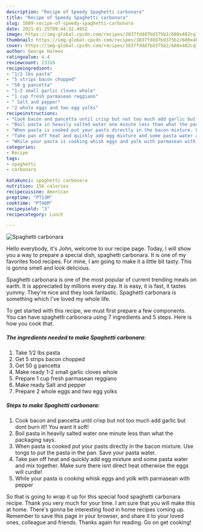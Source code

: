 ```yaml
---
description: "Recipe of Speedy Spaghetti carbonara"
title: "Recipe of Speedy Spaghetti carbonara"
slug: 1609-recipe-of-speedy-spaghetti-carbonara
date: 2021-01-25T09:44:52.495Z
image: https://img-global.cpcdn.com/recipes/3837fddd7bd375b2/680x482cq70/spaghetti-carbonara-recipe-main-photo.jpg
thumbnail: https://img-global.cpcdn.com/recipes/3837fddd7bd375b2/680x482cq70/spaghetti-carbonara-recipe-main-photo.jpg
cover: https://img-global.cpcdn.com/recipes/3837fddd7bd375b2/680x482cq70/spaghetti-carbonara-recipe-main-photo.jpg
author: George Harmon
ratingvalue: 4.4
reviewcount: 23316
recipeingredient:
- "1/2 lbs pasta"
- "5 strips bacon chopped"
- "50 g pancetta"
- "1-2 small garlic cloves whole"
- "1 cup fresh parmasean reggiano"
- " Salt and pepper"
- "2 whole eggs and two egg yolks"
recipeinstructions:
- "Cook bacon and pancetta until crisp but not too much add garlic but dont burn it!! You want it soft!"
- "Boil pasta in heavily salted water one minute less than what the packaging says."
- "When pasta is cooked put your pasts directly in the bacon mixture. Use tongs to put the pasta in the pan. Save your pasta water."
- "Take pan off heat and quickly add egg mixture and some pasta water and mix together. Make sure there isnt direct heat otherwise the eggs will curdle!"
- "While your pasta is cooking whisk eggs and yolk with parmasean with pepper"
categories:
- Recipe
tags:
- spaghetti
- carbonara

katakunci: spaghetti carbonara 
nutrition: 156 calories
recipecuisine: American
preptime: "PT13M"
cooktime: "PT46M"
recipeyield: "3"
recipecategory: Lunch

---
```



![Spaghetti carbonara](https://img-global.cpcdn.com/recipes/3837fddd7bd375b2/680x482cq70/spaghetti-carbonara-recipe-main-photo.jpg)

Hello everybody, it's John, welcome to our recipe page. Today, I will show you a way to prepare a special dish, spaghetti carbonara. It is one of my favorites food recipes. For mine, I am going to make it a little bit tasty. This is gonna smell and look delicious.



Spaghetti carbonara is one of the most popular of current trending meals on earth. It is appreciated by millions every day. It is easy, it is fast, it tastes yummy. They're nice and they look fantastic. Spaghetti carbonara is something which I've loved my whole life.


To get started with this recipe, we must first prepare a few components. You can have spaghetti carbonara using 7 ingredients and 5 steps. Here is how you cook that.

<!--inarticleads1-->

##### The ingredients needed to make Spaghetti carbonara:

1. Take 1/2 lbs pasta
1. Get 5 strips bacon chopped
1. Get 50 g pancetta
1. Make ready 1-2 small garlic cloves whole
1. Prepare 1 cup fresh parmasean reggiano
1. Make ready  Salt and pepper
1. Prepare 2 whole eggs and two egg yolks




<!--inarticleads2-->

##### Steps to make Spaghetti carbonara:

1. Cook bacon and pancetta until crisp but not too much add garlic but dont burn it!! You want it soft!
1. Boil pasta in heavily salted water one minute less than what the packaging says.
1. When pasta is cooked put your pasts directly in the bacon mixture. Use tongs to put the pasta in the pan. Save your pasta water.
1. Take pan off heat and quickly add egg mixture and some pasta water and mix together. Make sure there isnt direct heat otherwise the eggs will curdle!
1. While your pasta is cooking whisk eggs and yolk with parmasean with pepper




So that is going to wrap it up for this special food spaghetti carbonara recipe. Thank you very much for your time. I am sure that you will make this at home. There's gonna be interesting food in home recipes coming up. Remember to save this page in your browser, and share it to your loved ones, colleague and friends. Thanks again for reading. Go on get cooking!
